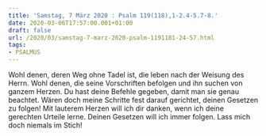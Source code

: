 ```yaml
---
title: 'Samstag, 7 März 2020 : Psalm 119(118),1-2.4-5.7-8.'
date: 2020-03-06T17:57:00.001+01:00
draft: false
url: /2020/03/samstag-7-marz-2020-psalm-1191181-24-57.html
tags: 
- PSALMUS
---
```


Wohl denen, deren Weg ohne Tadel ist, die leben nach der Weisung des Herrn. Wohl denen, die seine Vorschriften befolgen und ihn suchen von ganzem Herzen. Du hast deine Befehle gegeben, damit man sie genau beachtet. Wären doch meine Schritte fest darauf gerichtet, deinen Gesetzen zu folgen! Mit lauterem Herzen will ich dir danken, wenn ich deine gerechten Urteile lerne. Deinen Gesetzen will ich immer folgen. Lass mich doch niemals im Stich!